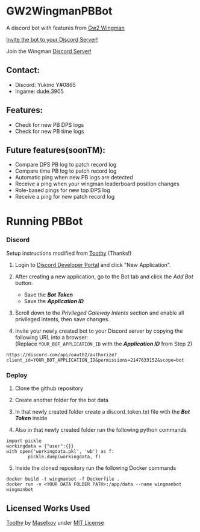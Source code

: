 # GW2WingmanPBBot

A discord bot with features from [Gw2 Wingman](https://gw2wingman.nevermindcreations.de/)

[Invite the bot to your Discord Server!](https://discord.com/api/oauth2/authorize?client_id=1070108638116597790&permissions=2147633152&scope=bot)

Join the Wingman [Discord Server!](https://discord.gg/zPGwZYUnPH)

## Contact:
* Discord: Yukino Y#0865
* Ingame: dude.3905

## Features:
* Check for new PB DPS logs
* Check for new PB time logs
## Future features(soonTM):
* Compare DPS PB log to patch record log
* Compare time PB log to patch record log
* Automatic ping when new PB logs are detected
* Receive a ping when your wingman leaderboard position changes
* Role-based pings for new top DPS log
* Receive a ping for new patch record log

# Running PBBot

### Discord
Setup instructions modified from [Toothy](https://github.com/Maselkov/Toothy) (Thanks!)

1. Login to [Discord Developer Portal](https://discord.com/developers/applications) and click "New Application".

2. After creating a new application, go to the Bot tab and click the *Add Bot* button.  
    * Save the ***Bot Token*** 
    * Save the ***Application ID***
    
3. Scroll down to the *Privileged Gateway Intents* section and enable all privileged intents, then save changes.

4. Invite your newly created bot to your Discord server by copying the following URL into a browser:  
  (Replace `YOUR_BOT_APPLICATION_ID` with the ***Application ID*** from Step 2)  
  ```
  https://discord.com/api/oauth2/authorize?client_id=YOUR_BOT_APPLICATION_ID&permissions=2147633152&scope=bot
  ```
  
### Deploy
1. Clone the github repository

2. Create another folder for the bot data

3. In that newly created folder create a discord_token.txt file with the ***Bot Token*** inside

4. Also in that newly created folder run the following python commands
```
import pickle
workingdata = {"user":{}}
with open('workingdata.pkl', 'wb') as f:
        pickle.dump(workingdata, f)
```

5. Inside the cloned repository run the following Docker commands
```
docker build -t wingmanbot -f Dockerfile . 
docker run -v <YOUR DATA FOLDER PATH>:/app/data --name wingmanbot wingmanbot
```

## Licensed Works Used

[Toothy](https://github.com/Maselkov/Toothy) by [Maselkov](https://github.com/Maselkov) under [MIT License](https://spdx.org/licenses/MIT.html)
